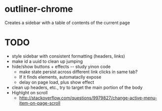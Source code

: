 # outliner-chrome

Creates a sidebar with a table of contents of the current page

# TODO

- style sidebar with consistent formatting (headers, links)
- make id a uuid to clean up jumping
- hide/show buttons + effects -- study yinon code
    + make state persist across different link clicks in same tab?
    + If it finds elements, automataclly expose
    + delay on page load, plus show effect
- clean up headers, etc., try to target the main portion of the body
- Highlght on scroll
    + http://stackoverflow.com/questions/9979827/change-active-menu-item-on-page-scroll
